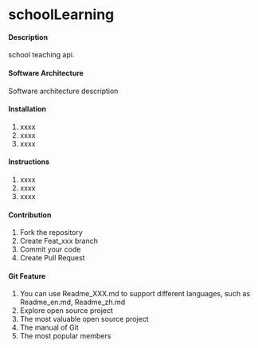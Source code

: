 # schoolLearning

#### Description
school teaching api.

#### Software Architecture
Software architecture description

#### Installation

1. xxxx
2. xxxx
3. xxxx

#### Instructions

1. xxxx
2. xxxx
3. xxxx

#### Contribution

1. Fork the repository
2. Create Feat_xxx branch
3. Commit your code
4. Create Pull Request


#### Git Feature

1. You can use Readme\_XXX.md to support different languages, such as Readme\_en.md, Readme\_zh.md
3. Explore open source project
4. The most valuable open source project
5. The manual of Git
6. The most popular members 